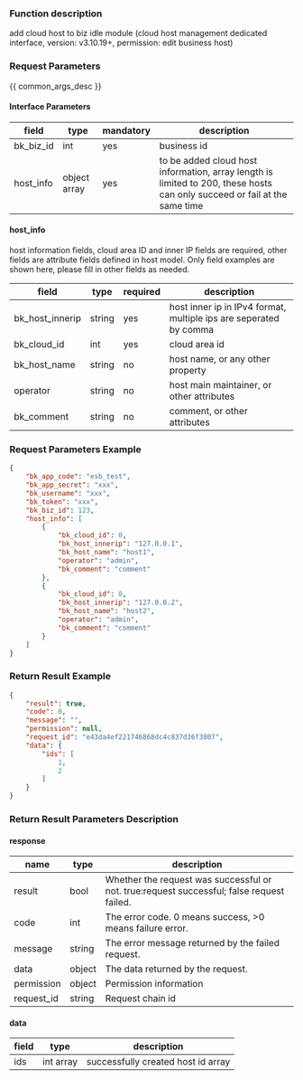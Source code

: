 ### Function description

add cloud host to biz idle module (cloud host management dedicated interface, version: v3.10.19+, permission: edit business host)

### Request Parameters

{{ common_args_desc }}

#### Interface Parameters

| field     | type         | mandatory | description                                                                                                               |
|-----------|--------------|-----------|---------------------------------------------------------------------------------------------------------------------------|
| bk_biz_id | int          | yes       | business id                                                                                                               |
| host_info | object array | yes       | to be added cloud host information, array length is limited to 200, these hosts can only succeed or fail at the same time |

#### host_info

host information fields, cloud area ID and inner IP fields are required, other fields are attribute fields defined in host model. Only field examples are shown here, please fill in other fields as needed.

| field           | type   | required | description                                                       |
|-----------------|--------|----------|-------------------------------------------------------------------|
| bk_host_innerip | string | yes      | host inner ip in IPv4 format, multiple ips are seperated by comma |
| bk_cloud_id     | int    | yes      | cloud area id                                                     |
| bk_host_name    | string | no       | host name, or any other property                                  |
| operator        | string | no       | host main maintainer, or other attributes                         |
| bk_comment      | string | no       | comment, or other attributes                                      |

### Request Parameters Example

```json
{
    "bk_app_code": "esb_test",
    "bk_app_secret": "xxx",
    "bk_username": "xxx",
    "bk_token": "xxx",
    "bk_biz_id": 123,
    "host_info": [
        {
            "bk_cloud_id": 0,
            "bk_host_innerip": "127.0.0.1",
            "bk_host_name": "host1",
            "operator": "admin",
            "bk_comment": "comment"
        },
        {
            "bk_cloud_id": 0,
            "bk_host_innerip": "127.0.0.2",
            "bk_host_name": "host2",
            "operator": "admin",
            "bk_comment": "comment"
        }
    ]
}
```

### Return Result Example

```json
{
    "result": true,
    "code": 0,
    "message": "",
    "permission": null,
    "request_id": "e43da4ef221746868dc4c837d36f3807",
    "data": {
        "ids": [
            1,
            2
        ]
    }
}
```

### Return Result Parameters Description

#### response

| name       | type   | description                                                                               |
|------------|--------|-------------------------------------------------------------------------------------------|
| result     | bool   | Whether the request was successful or not. true:request successful; false request failed. |
| code       | int    | The error code. 0 means success, >0 means failure error.                                  |
| message    | string | The error message returned by the failed request.                                         |
| data       | object | The data returned by the request.                                                         |
| permission | object | Permission information                                                                    |
| request_id | string | Request chain id                                                                          |

#### data
| field | type      | description                        |
|-------|-----------|------------------------------------|
| ids   | int array | successfully created host id array |